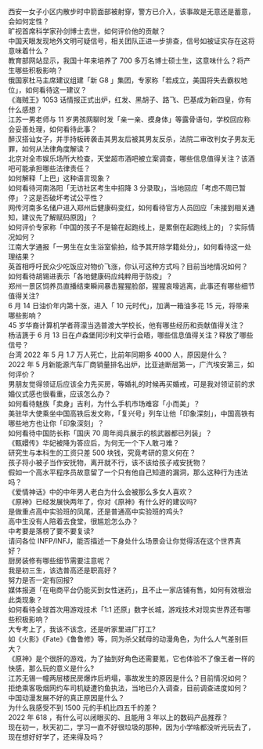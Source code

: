 西安一女子小区内散步时中箭面部被射穿，警方已介入，该事故是无意还是蓄意，会如何定性？  
旷视首席科学家孙剑博士去世，如何评价他的贡献？  
中国天眼发现地外文明可疑信号，相关团队正进一步排查，信号如被证实存在这将意味着什么？  
教育部网站显示，我国十年来培养了 700 多万名博士硕士生，这意味什么？将产生哪些积极影响？  
俄国家杜马主席建议组建「新 G8 」集团，专家称「若成立，美国将失去霸权地位」，如何看待这一建议？  
《海贼王》1053 话情报正式出炉，红发、黑胡子、路飞、巴基成为新四皇，你有什么感想？  
江苏一男老师与 11 岁男孩网聊时发「亲一亲、摸身体」等露骨语句，学校回应称会妥善处理，如何看待此事？  
醉汉搭讪女子，并手持板砖袭击其男友后被其男友反杀，法院二审改判女子男友无罪，如何从法律角度解读？  
北京对全市娱乐场所大检查，天堂超市酒吧被立案调查，哪些信息值得关注？该酒吧可能承担哪些法律责任？  
如何解释「上巴」这种语言现象？  
如何看待河南洛阳「无访社区考生中招降 3 分录取」，当地回应「考虑不周已暂停」？这是否破坏考试公平性？  
网传河南多名储户进入郑州后健康码变红，如何看待官方人员回应「未接到相关通知，建议先了解赋码原因」？  
如何评价专家称「中国的孩子不是输在起跑线上，是累倒在起跑线上的」？实际情况如何？  
江南大学通报「一男生在女生浴室偷拍，给予其开除学籍处分」，如何看待这一处理结果？  
英首相呼吁民众少吃饭应对物价飞涨，你认可这种方式吗？目前当地情况如何？  
如何看待胡锡进表示「各地健康码应纯粹用于防疫」？  
郑州一景区饲养员直播结束瞬间暴击猩猩脸部，猩猩哀嚎逃离，此事还有哪些细节值得关注?  
6 月 14 日油价年内第十涨，进入「 10 元时代」，加满一箱油多花 15 元，将带来哪些影响？  
45 岁华裔计算机学者蒋濛当选普渡大学校长，他有哪些经历和贡献值得关注？  
杨洁篪于 6 月 13 日在卢森堡同沙利文举行会晤，哪些信息值得关注？释放了哪些信号？  
台湾 2022 年 5 月 1.7 万人死亡，比前年同期多 4000 人，原因是什么？  
2022 年 5 月新能源汽车厂商销量排名出炉，比亚迪断层第一，广汽埃安第三，如何评价？  
男朋友觉得领证后应该全力先买房，等婚礼的时候再买婚戒，可是我对领证前的求婚仪式感也很看重，应该怎么办？  
如何看待魅族「卖身」吉利，为什么手机市场难容「小而美」？  
美驻华大使乘坐中国高铁后发文称，「复兴号」列车让他「印象深刻」，中国高铁有哪些地方也让你「印象深刻」？  
如何看待中国防长称「国庆 70 周年阅兵展示的核武器都已列装」？  
《甄嬛传》华妃被降为答应后，为何无一个下人敢刁难？  
研究生与本科生的工资只差 500 块钱，究竟考研的意义何在？  
孩子将小被子当作安抚物，离开就不行，该不该给孩子戒安抚物？  
假如一个高水平程序员故意留了一个只有他自己知道的漏洞，那么这种行为违法吗？  
《爱情神话》中的中年男人老白为什么会被那么多女人喜欢？  
《原神》已经发展快两年了，你对《原神》有什么好的建议吗?  
是做重点高中实验班的凤尾，还是普通高中实验班的鸡头?  
高中生没有人陪着去食堂，很尴尬怎么办？  
中考要是落榜了要不要复读?  
请问各位 INFP/INFJ，能否描述一下身处什么场景会让你觉得活在这个世界真好？  
厨房装修有哪些细节需要注意呢？  
我是初三生，该选普高还是职高好？  
努力是否一定有回报?  
媒体报道「在电商平台仍能买到女性迷药」，且不止一家店铺有售，如何有效根治此类现象？  
如何看待全球首次用游戏技术「1:1 还原」数字长城，游戏技术对现实世界还有哪些积极影响？  
大专考上了，我该不该念，还是听家里进厂打工?  
如《火影》《Fate》《鲁鲁修》等，同为杀父弑母的动漫角色，为什么人气差别巨大？  
《原神》是个很肝的游戏，为了抽到好角色还需要氪，它也体验不了像王者一样的快感，那么玩的意义是什么?  
江苏无锡一幢两层楼民房爆炸后坍塌，事故发生的原因是什么？目前情况如何？  
拒绝乘客吸烟网约车司机疑遭钓鱼执法，当地已介入调查，目前调查进度如何？  
中国动漫发展不好的真正原因是什么？  
为什么我感受不到 1500 元的手机比四五千的差？  
2022 年 618 ，有什么可以闭眼买的、且能用 3 年以上的数码产品推荐？  
现在初一，秋天初二，学习一直不好很垃圾的那种，因为小学啥都没听光玩去了，现在想好好学了，还来得及吗？  
